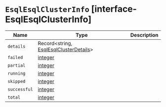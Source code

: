# `EsqlEsqlClusterInfo` [interface-EsqlEsqlClusterInfo]

| Name | Type | Description |
| - | - | - |
| `details` | Record<string, [EsqlEsqlClusterDetails](./EsqlEsqlClusterDetails.md)> | &nbsp; |
| `failed` | [integer](./integer.md) | &nbsp; |
| `partial` | [integer](./integer.md) | &nbsp; |
| `running` | [integer](./integer.md) | &nbsp; |
| `skipped` | [integer](./integer.md) | &nbsp; |
| `successful` | [integer](./integer.md) | &nbsp; |
| `total` | [integer](./integer.md) | &nbsp; |
